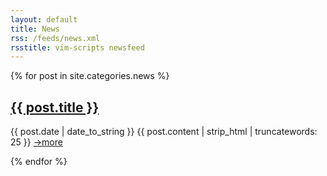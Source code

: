 ```yaml
---
layout: default
title: News
rss: /feeds/news.xml
rsstitle: vim-scripts newsfeed
---
```


{% for post in site.categories.news %}
<div class="post">
 <h2 class="title"><a href="{{ post.url }}">{{ post.title }}</a></h2>
 <p class="content">
  <span class="date">{{ post.date | date_to_string }}</span>
    {{ post.content | strip_html | truncatewords: 25 }}
  <a href="{{ post.url }}">→more</a>
 </p>
</div>
{% endfor %}

